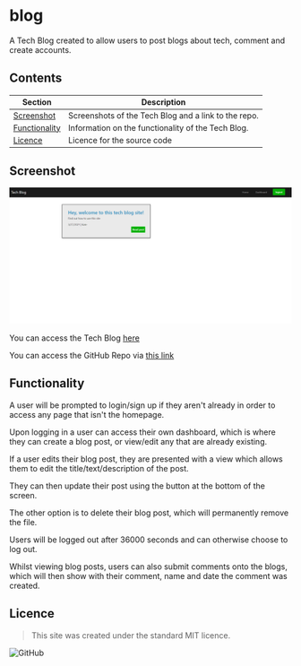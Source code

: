 # blog
A Tech Blog created to allow users to post blogs about tech, comment and create accounts.

## Contents
Section | Description
------------ | -------------
[Screenshot](#screenshot) | Screenshots of the Tech Blog and a link to the repo.
[Functionality](#functionality) | Information on the functionality of the Tech Blog.
[Licence](#licence) | Licence for the source code

## Screenshot
![Screenshot of working Note App](/Assets/tech-blog.PNG)

You can access the Tech Blog [here](https://kvtemadden-tech-blog.herokuapp.com/)

You can access the GitHub Repo via [this link](https://github.com/kvtemadden/tech-blog)

## Functionality
A user will be prompted to login/sign up if they aren't already in order to access any page that isn't the homepage.

Upon logging in a user can access their own dashboard, which is where they can create a blog post, or view/edit any that are already existing.

If a user edits their blog post, they are presented with a view which allows them to edit the title/text/description of the post.

They can then update their post using the button at the bottom of the screen. 

The other option is to delete their blog post, which will permanently remove the file.

Users will be logged out after 36000 seconds and can otherwise choose to log out.

Whilst viewing blog posts, users can also submit comments onto the blogs, which will then show with their comment, name and date the comment was created.

## Licence
> This site was created under the standard MIT licence.

![GitHub](https://img.shields.io/github/license/kvtemadden/portfolio?color=%23203333&label=LICENCED%20AS&style=for-the-badge)
